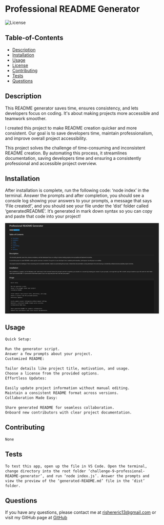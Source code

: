 
  # Professional README Generator

  ![License](https://img.shields.io/badge/License-Apache%202.0-blue.svg)

   ## Table-of-Contents

  * [Description](#description)
  * [Installation](#installation)
  * [Usage](#usage)
  * [License](#license)
  * [Contributing](#contributing)
  * [Tests](#tests)
  * [Questions](#questions)
 

  ## Description
  This README generator saves time, ensures consistency, and lets developers focus on coding. It's about making projects more accessible and teamwork smoother.

  I created this project to make README creation quicker and more consistent. Our goal is to save developers time, maintain professionalism, and improve overall project accessibility.

  This project solves the challenge of time-consuming and inconsistent README creation. By automating this process, it streamlines documentation, saving developers time and ensuring a consistently professional and accessible project overview.
 

  ## Installation
  After installation is complete, run the following code: ‘node index’ in the terminal. Answer the prompts and after completion, you should see a console log showing your answers to your prompts, a message that says ‘File created!’, and you should see your file under the ‘dist’ folder called ‘generatedREADME’. It’s generated in mark down syntax so you can copy and paste that code into your project!
  
  ![Alt text](/Develop/image.png)

  ## Usage
    Quick Setup:

    Run the generator script.
    Answer a few prompts about your project.
    Customized README:

    Tailor details like project title, motivation, and usage.
    Choose a license from the provided options.
    Effortless Updates:

    Easily update project information without manual editing.
    Maintain a consistent README format across versions.
    Collaboration Made Easy:

    Share generated README for seamless collaboration.
    Onboard new contributors with clear project documentation.

  ## Contributing
    None

  ## Tests
    To test this app, open up the file in VS Code. Open the terminal, change directory into the root folder ‘challenge-9-professional-README-generator’, and run ‘node index.js’. Answer the prompts and view the preview of the ‘generated-README.md’ file in the ‘dist’ folder.

  ## Questions
  If you have any questions, please contact me at 
  rishereric13@gmail.com
  or visit my GitHub page at
  [GitHub](https://github.com/EricRisher)

